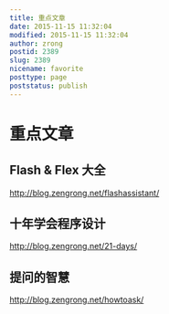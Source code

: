 ```yaml
---
title: 重点文章
date: 2015-11-15 11:32:04
modified: 2015-11-15 11:32:04
author: zrong
postid: 2389
slug: 2389
nicename: favorite
posttype: page
poststatus: publish
---
```


# 重点文章

## Flash & Flex 大全

<http://blog.zengrong.net/flashassistant/>


## 十年学会程序设计

<http://blog.zengrong.net/21-days/>


## 提问的智慧

<http://blog.zengrong.net/howtoask/>
